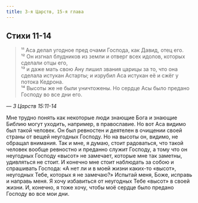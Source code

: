 ```yaml
---
title: 3-я Царств, 15-я глава
---
```


## Стихи 11-14
 
> ¹¹ Аса делал угодное пред очами Господа, как Давид, отец его.  
> ¹² Он изгнал блудников из земли и отверг всех идолов, которых сделали отцы его,  
> ¹³ и даже мать свою Ану лишил звания царицы за то, что она сделала истукан Астарты; и изрубил Аса истукан её и сжёг
> у потока Кедрона.  
> ¹⁴ Высоты же не были уничтожены. Но сердце Асы было предано Господу во все дни его.

— <cite>3&nbsp;Царств&nbsp;15:11-14</cite>

Мне трудно понять как некоторые люди знающие Бога и знающие Библию могут уходить, например, в православие. Но вот Аса видимо был
такой человек. Он был ревностен и деятелен в очищении своей страны от вещей неугодных Господу. Но на высоты он, видимо, не обращал
внимания. Так и мне, я думаю, стоит радоваться, что такой человек вообще ревностно и преданно служит Господу, а тому что он 
неугодных Господу «высот» не замечает, которые мне так заметны, удивляться не стоит. И конечно мне стоит наблюдать за собою и
спрашивать Господа: «А нет ли и в моей жизни каких-то «высот», неугодных Тебе, которых я не замечаю?» Испытай меня, Боже,
исправь и направь меня. Я хочу избавиться от неугодных Тебе «высот» в своей жизни. И, конечно, я тоже хочу, чтобы моё сердце было
предано Господу во все мои дни.
